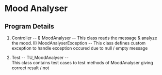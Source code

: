 # Mood Analyser 

## Program Details

1)  Controller  --  I)  MoodAnalyser  --
                            This class reads the message & analyze the mood. 
                    II) MoodAnalyserException --
                            This class defines custom exception to handle exception occured due to null / empty message

2)  Test  --  TU_MoodAnalyser --  
                  This class contains test cases to test methods of MoodAnalyser giving correct result / not    
